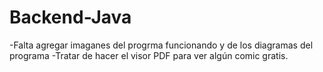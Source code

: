 # Backend-Java

-Falta agregar imaganes del progrma funcionando y de los diagramas del programa
-Tratar de hacer el visor PDF para ver algún comic gratis.
